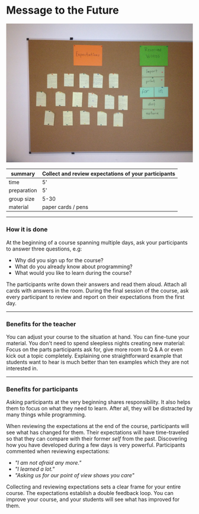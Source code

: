 
# Message to the Future

![Expectations](../images/expectations.jpg)

| summary     | Collect and review expectations of your participants |
|-------------|------------------------------------------------------|
| time        | 5' |
| preparation | 5' |
| group size  | 5-30 |
| material    | paper cards / pens |

----

### How it is done

At the beginning of a course spanning multiple days, ask your participants to answer three questions, e.g:

* Why did you sign up for the course?
* What do you already know about programming?
* What would you like to learn during the course?

The participants write down their answers and read them aloud. Attach all cards with answers in the room. During the final session of the course, ask every participant to review and report on their expectations from the first day.

----

### Benefits for the teacher

You can adjust your course to the situation at hand. You can fine-tune your material. You don't need to spend sleepless nights creating new material: Focus on the parts participants ask for, give more room to Q & A or even kick out a topic completely. Explaining one straightforward example that students want to hear is much better than ten examples which they are not interested in.

----

### Benefits for participants

Asking participants at the very beginning shares responsibility. It also helps them to focus on what they need to learn. After all, they will be distracted by many things while programming.

When reviewing the expectations at the end of the course, participants will see what has changed for them. Their expectations will have time-traveled so that they can compare with their former *self* from the past. Discovering how you have developed during a few days is very powerful. Participants commented when reviewing expectations:

* *"I am not afraid any more."*
* *"I learned a lot."*
* *"Asking us for our point of view shows you care"*

Collecting and reviewing expectations sets a clear frame for your entire course. The expectations establish a double feedback loop. You can improve your course, and your students will see what has improved for them.

